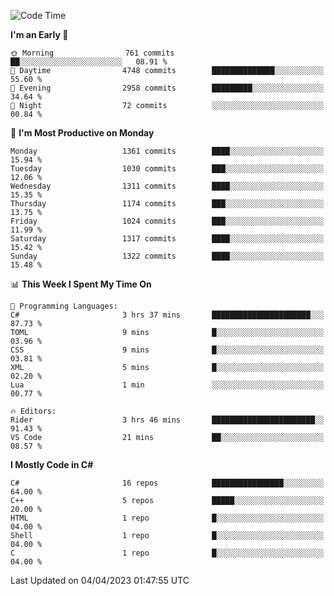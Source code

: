 <!--START_SECTION:waka-->
![Code Time](http://img.shields.io/badge/Code%20Time-1%2C011%20hrs%2057%20mins-blue)

**I'm an Early 🐤** 

```text
🌞 Morning                761 commits         ██░░░░░░░░░░░░░░░░░░░░░░░   08.91 % 
🌆 Daytime                4748 commits        ██████████████░░░░░░░░░░░   55.60 % 
🌃 Evening                2958 commits        █████████░░░░░░░░░░░░░░░░   34.64 % 
🌙 Night                  72 commits          ░░░░░░░░░░░░░░░░░░░░░░░░░   00.84 % 
```
📅 **I'm Most Productive on Monday** 

```text
Monday                   1361 commits        ████░░░░░░░░░░░░░░░░░░░░░   15.94 % 
Tuesday                  1030 commits        ███░░░░░░░░░░░░░░░░░░░░░░   12.06 % 
Wednesday                1311 commits        ████░░░░░░░░░░░░░░░░░░░░░   15.35 % 
Thursday                 1174 commits        ███░░░░░░░░░░░░░░░░░░░░░░   13.75 % 
Friday                   1024 commits        ███░░░░░░░░░░░░░░░░░░░░░░   11.99 % 
Saturday                 1317 commits        ████░░░░░░░░░░░░░░░░░░░░░   15.42 % 
Sunday                   1322 commits        ████░░░░░░░░░░░░░░░░░░░░░   15.48 % 
```


📊 **This Week I Spent My Time On** 

```text
💬 Programming Languages: 
C#                       3 hrs 37 mins       ██████████████████████░░░   87.73 % 
TOML                     9 mins              █░░░░░░░░░░░░░░░░░░░░░░░░   03.96 % 
CSS                      9 mins              █░░░░░░░░░░░░░░░░░░░░░░░░   03.81 % 
XML                      5 mins              █░░░░░░░░░░░░░░░░░░░░░░░░   02.20 % 
Lua                      1 min               ░░░░░░░░░░░░░░░░░░░░░░░░░   00.77 % 

🔥 Editors: 
Rider                    3 hrs 46 mins       ███████████████████████░░   91.43 % 
VS Code                  21 mins             ██░░░░░░░░░░░░░░░░░░░░░░░   08.57 % 
```

**I Mostly Code in C#** 

```text
C#                       16 repos            ████████████████░░░░░░░░░   64.00 % 
C++                      5 repos             █████░░░░░░░░░░░░░░░░░░░░   20.00 % 
HTML                     1 repo              █░░░░░░░░░░░░░░░░░░░░░░░░   04.00 % 
Shell                    1 repo              █░░░░░░░░░░░░░░░░░░░░░░░░   04.00 % 
C                        1 repo              █░░░░░░░░░░░░░░░░░░░░░░░░   04.00 % 
```




 Last Updated on 04/04/2023 01:47:55 UTC
<!--END_SECTION:waka-->
